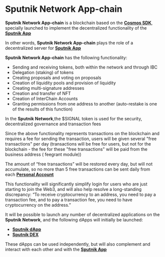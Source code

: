 # Sputnik Network App-chain

**Sputnik Network App-chain** is a blockchain based on the [**Cosmos SDK**](https://docs.cosmos.network/), specially launched to implement the decentralized functionality of the [**Sputnik App**](../sputnik-app/)&#x20;

In other words, **Sputnik Network App-chain** plays the role of a decentralized server for [**Sputnik App**](../sputnik-app/)&#x20;

**Sputnik Network App-chain** has the following functionality:&#x20;

* Sending and receiving tokens, both within the network and through IBC&#x20;
* Delegation (staking) of tokens&#x20;
* Creating proposals and voting on proposals&#x20;
* Creation of liquidity pools and provision of liquidity&#x20;
* Creating multi-signature addresses&#x20;
* Creation and transfer of NFT&#x20;
* Creation of InterChain Accounts&#x20;
* Granting permissions from one address to another (auto-restake is one of the results of this function)&#x20;

In the **Sputnik Network**,the $SIGNAL token is used for the security, decentralized governance and transaction fees&#x20;

Since the above functionality represents transactions on the blockchain and requires a fee for sending the transaction, users will be given several "free transactions" per day (transactions will be free for users, but not for the blockchain - the fee for these "free transactions" will be paid from the business address ( feegrant module))&#x20;

The amount of “free transactions” will be restored every day, but will not accumulate, so no more than 5 free transactions can be sent daily from each [**Personal Account**](../sputnik-app/personal-account.md)&#x20;

This functionality will significantly simplify login for users who are just starting to join the Web3, and will also help resolve a long-standing discrepancy: “To receive cryptocurrency to an address, you need to pay a transaction fee, and to pay a transaction fee, you need to have cryptocurrency on the address.”&#x20;

It will be possible to launch any number of decentralized applications on the **Sputnik Network**, and the following dApps will initially be launched:&#x20;

* [**Sputnik dApp**](sputnik-dapp.md)&#x20;
* [**Sputnik DEX**](sputnik-dex.md)&#x20;

These dApps can be used independently, but will also complement and interact with each other and with the [**Sputnik App**](../sputnik-app/)

